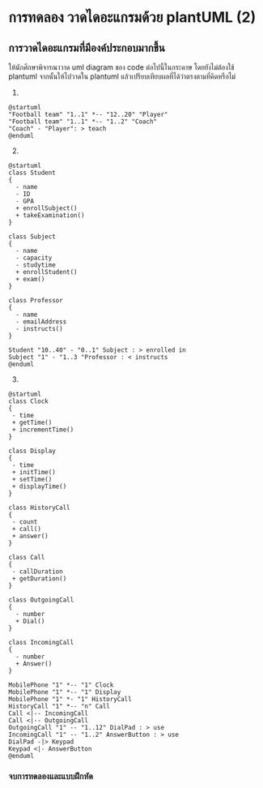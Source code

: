 # การทดลอง วาดไดอะแกรมด้วย plantUML (2)
## การวาดไดอะแกรมที่มีองค์ประกอบมากขึ้น

ให้นักศึกษาพิจารณาวาด uml diagram ของ code ต่อไปนี้ในกระดาษ โดยยังไม่ต้องใช้ plantuml จากนั้นให้ไปวาดใน  plantuml แล้วเปรียบเทียบผลที่ได้ว่าตรงตามที่คิดหรือไม่


1. 

``` plantuml
@startuml
"Football team" "1..1" *-- "12..20" "Player"
"Football team" "1..1" *-- "1..2" "Coach"
"Coach" - "Player": > teach
@enduml
```


2. 

``` plantuml
@startuml
class Student
{
  - name
  - ID
  - GPA
  + enrollSubject()
  + takeExamination()
}

class Subject
{
  - name
  - capacity
  - studytime
  + enrollStudent()
  + exam()
}

class Professor
{
  - name
  - emailAddress
  - instructs()
}

Student "10..40" - "0..1" Subject : > enrolled in
Subject "1" - "1..3 "Professor : < instructs
@enduml

```

3. 


``` plantuml
@startuml
class Clock
{
 - time
 + getTime()
 + incrementTime()
}

class Display
{
 - time
 + initTime()
 + setTime()
 + displayTime()
}

class HistoryCall
{
 - count
 + call()
 + answer()
} 

class Call
{
 - callDuration
 + getDuration()
} 

class OutgoingCall
{
  - number
  + Dial()
}

class IncomingCall
{
  - number
  + Answer()
}

MobilePhone "1" *-- "1" Clock
MobilePhone "1" *-- "1" Display
MobilePhone "1" *- "1" HistoryCall
HistoryCall "1" *-- "n" Call
Call <|-- IncomingCall
Call <|-- OutgoingCall
OutgoingCall "1" -- "1..12" DialPad : > use
IncomingCall "1" -- "1..2" AnswerButton : > use
DialPad -|> Keypad 
Keypad <|- AnswerButton
@enduml
```


### จบการทดลองและแบบฝึกหัด